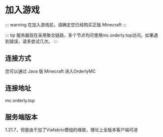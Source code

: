 # 加入游戏

::: warning
在加入游戏前，请确定您已经购买正版 Minecraft
:::

::: tip
服务器现在采用聚合链路，多个节点均可使用mc.orderly.top访问。如果遇到错误，请多尝试几次。
:::

## 连接方式
您可以通过 Java 版 Minecraft 进入OrderlyMC

## 连接地址
mc.orderly.top

## 服务端版本
1.21.7，但是由于加了Viafabric模组的缘故，理论上全版本客户端可进
